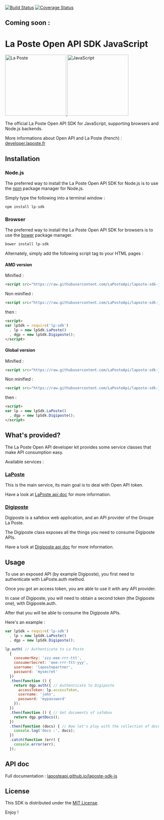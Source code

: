 <!--[![NPM version](https://badge.fury.io/js/laposte-sdk-js.svg)](http://badge.fury.io/js/laposte-sdk-js)-->
[![Build Status](https://travis-ci.org/LaPosteApi/laposte-sdk-js.png?branch=master)](https://travis-ci.org/LaPosteApi/laposte-sdk-js)
[![Coverage Status](https://coveralls.io/repos/LaPosteApi/laposte-sdk-js/badge.svg)](https://coveralls.io/r/LaPosteApi/laposte-sdk-js)

## Coming soon :
# La Poste Open API SDK JavaScript

<a href="http://laposte.fr/" target="_blank">
<img src="http://upload.wikimedia.org/wikipedia/fr/2/2a/Logo-laposte.png" alt="La Poste" height="200">
</a>
<a href="https://developer.mozilla.org/en-US/docs/Web/JavaScript/About_JavaScript" target="_blank">
<img src="http://upload.wikimedia.org/wikipedia/commons/6/6a/JavaScript-logo.png" alt="JavaScript" height="200">
</a>

The official La Poste Open API SDK for JavaScript, supporting browsers and Node.js backends.

More informations about Open API and La Poste (french) : [developer.laposte.fr](http://developer.laposte.fr/)

## Installation

### Node.js

The preferred way to install the La Poste Open API SDK for Node.js is to use the [npm](http://npmjs.org/) package manager for Node.js.

Simply type the following into a terminal window :

```bash
npm install lp-sdk
```

### Browser

The preferred way to install the La Poste Open API SDK for browsers is to use the [bower](http://bower.io/) package manager.

```bash
bower install lp-sdk
```

Alternately, simply add the following script tag to your HTML pages :

#### AMD version

Minified :

```html
<script src="https://raw.githubusercontent.com/LaPosteApi/laposte-sdk-js/master/client/client-lp-sdk.min.js"></script>
```

Non minified :

```html
<script src="https://raw.githubusercontent.com/LaPosteApi/laposte-sdk-js/master/client/client-lp-sdk.js"></script>
```

then :

```html
<script>
var lpSdk = require('lp-sdk')
  , lp = new lpSdk.LaPoste()
  , dgp = new lpSdk.Digiposte();
</script>
```

#### Global version

Minified :

```html
<script src="https://raw.githubusercontent.com/LaPosteApi/laposte-sdk-js/master/client/client-lp-sdk-bootstrap.min.js"></script>
```

Non minified :

```html
<script src="https://raw.githubusercontent.com/LaPosteApi/laposte-sdk-js/master/client/client-lp-sdk-bootstrap.js"></script>
```

then :

```html
<script>
var lp = new lpSdk.LaPoste()
  , dgp = new lpSdk.Digiposte();
</script>
```

## What's provided?

The La Poste Open API developer kit provides some service classes that make API consumption easy.

Available services :

### [LaPoste](https://developer.laposte.fr)

This is the main service, its main goal is to deal with Open API token.

Have a look at [LaPoste api doc](http://laposteapi.github.io/laposte-sdk-js/classes/LaPoste.html) for more information.

### [Digiposte](http://www.laposte.fr/particulier/produits/presentation/digiposte/vos-donnees-securisees-a-vie)

Digiposte is a safebox web application, and an API provider of the Groupe La Poste.

The Digiposte class exposes all the things you need to consume Digiposte APIs.

Have a look at [Digiposte api doc](http://laposteapi.github.io/laposte-sdk-js/classes/Digiposte.html) for more information.

## Usage

To use an exposed API (by example Digiposte), you first need to authenticate with LaPoste.auth method.

Once you got an access token, you are able to use it with any API provider.

In case of Digiposte, you will need to obtain a second token (the Digiposte one), with Digiposte.auth.

After that you will be able to consume the Digiposte APIs.

Here's an example :

```javascript
var lpSdk = require('lp-sdk')
  , lp = new lpSdk.LaPoste()
  , dgp = new lpSdk.Digiposte();

lp.auth( // Authenticate to La Poste
  {
    consumerKey: 'zzz-eee-rrr-ttt',
    consumerSecret: 'eee-rrr-ttt-yyy',
    username: 'lapostepartner',
    password: 'mysecret'
  })
  .then(function () {
    return dgp.auth({ // Authenticate to Digiposte
      accessToken: lp.accessToken,
      username: 'john',
      password: 'mypassword'
    });
  })
  .then(function () { // Get documents of safebox
    return dgp.getDocs();
  })
  .then(function (docs) { // Now let's play with the collection of documents!
    console.log('docs :', docs);
  })
  .catch(function (err) {
    console.error(err);
  });

```

## API doc

Full documentation : [laposteapi.github.io/laposte-sdk-js](http://laposteapi.github.io/laposte-sdk-js/modules/laPosteSdk.html)

## License

This SDK is distributed under the [MIT License](https://raw.githubusercontent.com/LaPosteApi/laposte-sdk-js/master/LICENSE).

Enjoy !
